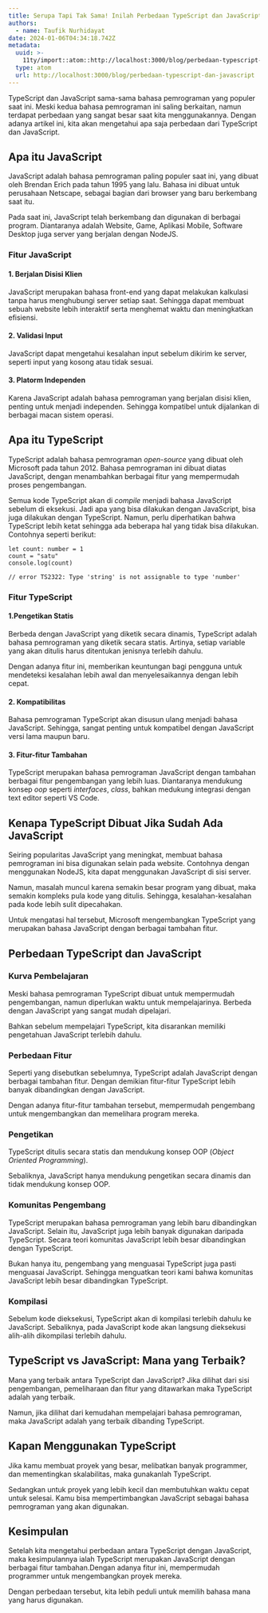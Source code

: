 ```yaml
---
title: Serupa Tapi Tak Sama! Inilah Perbedaan TypeScript dan JavaScript
authors:
  - name: Taufik Nurhidayat
date: 2024-01-06T04:34:18.742Z
metadata:
  uuid: >-
    11ty/import::atom::http://localhost:3000/blog/perbedaan-typescript-dan-javascript
  type: atom
  url: http://localhost:3000/blog/perbedaan-typescript-dan-javascript
---
```

TypeScript dan JavaScript sama-sama bahasa pemrograman yang populer saat ini. Meski kedua bahasa pemrograman ini saling berkaitan, namun terdapat perbedaan yang sangat besar saat kita menggunakannya. Dengan adanya artikel ini, kita akan mengetahui apa saja perbedaan dari TypeScript dan JavaScript.

## Apa itu JavaScript

JavaScript adalah bahasa pemrograman paling populer saat ini, yang dibuat oleh Brendan Erich pada tahun 1995 yang lalu. Bahasa ini dibuat untuk perusahaan Netscape, sebagai bagian dari browser yang baru berkembang saat itu.

Pada saat ini, JavaScript telah berkembang dan digunakan di berbagai program. Diantaranya adalah Website, Game, Aplikasi Mobile, Software Desktop juga server yang berjalan dengan NodeJS.

### Fitur JavaScript

#### 1\. Berjalan Disisi Klien

JavaScript merupakan bahasa front-end yang dapat melakukan kalkulasi tanpa harus menghubungi server setiap saat. Sehingga dapat membuat sebuah website lebih interaktif serta menghemat waktu dan meningkatkan efisiensi.

#### 2\. Validasi Input

JavaScript dapat mengetahui kesalahan input sebelum dikirim ke server, seperti input yang kosong atau tidak sesuai.

#### 3\. Platorm Independen

Karena JavaScript adalah bahasa pemrograman yang berjalan disisi klien, penting untuk menjadi independen. Sehingga kompatibel untuk dijalankan di berbagai macan sistem operasi.

## Apa itu TypeScript

TypeScript adalah bahasa pemrograman _open-source_ yang dibuat oleh Microsoft pada tahun 2012. Bahasa pemrograman ini dibuat diatas JavaScript, dengan menambahkan berbagai fitur yang mempermudah proses pengembangan.

Semua kode TypeScript akan di _compile_ menjadi bahasa JavaScript sebelum di eksekusi. Jadi apa yang bisa dilakukan dengan JavaScript, bisa juga dilakukan dengan TypeScript. Namun, perlu diperhatikan bahwa TypeScript lebih ketat sehingga ada beberapa hal yang tidak bisa dilakukan. Contohnya seperti berikut:

```
let count: number = 1
count = "satu"
console.log(count)

// error TS2322: Type 'string' is not assignable to type 'number'
```

### Fitur TypeScript

#### 1.Pengetikan Statis

Berbeda dengan JavaScript yang diketik secara dinamis, TypeScript adalah bahasa pemrograman yang diketik secara statis. Artinya, setiap variable yang akan ditulis harus ditentukan jenisnya terlebih dahulu.

Dengan adanya fitur ini, memberikan keuntungan bagi pengguna untuk mendeteksi kesalahan lebih awal dan menyelesaikannya dengan lebih cepat.

#### 2\. Kompatibilitas

Bahasa pemrograman TypeScript akan disusun ulang menjadi bahasa JavaScript. Sehingga, sangat penting untuk kompatibel dengan JavaScript versi lama maupun baru.

#### 3\. Fitur-fitur Tambahan

TypeScript merupakan bahasa pemrograman JavaScript dengan tambahan berbagai fitur pengembangan yang lebih luas. Diantaranya mendukung konsep _oop_ seperti _interfaces_, _class_, bahkan medukung integrasi dengan text editor seperti VS Code.

## Kenapa TypeScript Dibuat Jika Sudah Ada JavaScript

Seiring popularitas JavaScript yang meningkat, membuat bahasa pemrograman ini bisa digunakan selain pada website. Contohnya dengan menggunakan NodeJS, kita dapat menggunakan JavaScript di sisi server.

Namun, masalah muncul karena semakin besar program yang dibuat, maka semakin kompleks pula kode yang ditulis. Sehingga, kesalahan-kesalahan pada kode lebih sulit dipecahakan.

Untuk mengatasi hal tersebut, Microsoft mengembangkan TypeScript yang merupakan bahasa JavaScript dengan berbagai tambahan fitur.

## Perbedaan TypeScript dan JavaScript

### Kurva Pembelajaran

Meski bahasa pemrograman TypeScript dibuat untuk mempermudah pengembangan, namun diperlukan waktu untuk mempelajarinya. Berbeda dengan JavaScript yang sangat mudah dipelajari.

Bahkan sebelum mempelajari TypeScript, kita disarankan memiliki pengetahuan JavaScript terlebih dahulu.

### Perbedaan Fitur

Seperti yang disebutkan sebelumnya, TypeScript adalah JavaScript dengan berbagai tambahan fitur. Dengan demikian fitur-fitur TypeScript lebih banyak dibandingkan dengan JavaScript.

Dengan adanya fitur-fitur tambahan tersebut, mempermudah pengembang untuk mengembangkan dan memelihara program mereka.

### Pengetikan

TypeScript ditulis secara statis dan mendukung konsep OOP (_Object Oriented Programming_).

Sebaliknya, JavaScript hanya mendukung pengetikan secara dinamis dan tidak mendukung konsep OOP.

### Komunitas Pengembang

TypeScript merupakan bahasa pemrograman yang lebih baru dibandingkan JavaScript. Selain itu, JavaScript juga lebih banyak digunakan daripada TypeScript. Secara teori komunitas JavaScript lebih besar dibandingkan dengan TypeScript.

Bukan hanya itu, pengembang yang menguasai TypeScript juga pasti menguasai JavaScript. Sehingga menguatkan teori kami bahwa komunitas JavaScript lebih besar dibandingkan TypeScript.

### Kompilasi

Sebelum kode dieksekusi, TypeScript akan di kompilasi terlebih dahulu ke JavaScript. Sebaliknya, pada JavaScript kode akan langsung dieksekusi alih-alih dikompilasi terlebih dahulu.

## TypeScript vs JavaScript: Mana yang Terbaik?

Mana yang terbaik antara TypeScript dan JavaScript? Jika dilihat dari sisi pengembangan, pemeliharaan dan fitur yang ditawarkan maka TypeScript adalah yang terbaik.

Namun, jika dilihat dari kemudahan mempelajari bahasa pemrograman, maka JavaScript adalah yang terbaik dibanding TypeScript.

## Kapan Menggunakan TypeScript

Jika kamu membuat proyek yang besar, melibatkan banyak programmer, dan mementingkan skalabilitas, maka gunakanlah TypeScript.

Sedangkan untuk proyek yang lebih kecil dan membutuhkan waktu cepat untuk selesai. Kamu bisa mempertimbangkan JavaScript sebagai bahasa pemrograman yang akan digunakan.

## Kesimpulan

Setelah kita mengetahui perbedaan antara TypeScript dengan JavaScript, maka kesimpulannya ialah TypeScript merupakan JavaScript dengan berbagai fitur tambahan.Dengan adanya fitur ini, mempermudah programmer untuk mengembangkan proyek mereka.

Dengan perbedaan tersebut, kita lebih peduli untuk memilih bahasa mana yang harus digunakan.